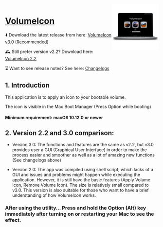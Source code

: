 <img align="right" width="30%" src="https://github.com/Minh-Ton/VolumeIcon/raw/master/XcodeProject/v3/AppIconPNG.png">

# [VolumeIcon](https://github.com/Minh-Ton/VolumeIcon)

⬇️ Download the latest release from here: [VolumeIcon v3.0](https://github.com/Minh-Ton/VolumeIcon/releases/download/v3.0.0/VolumeIcon3.0.dmg) (Recommended)

🕰 Still prefer version v2.2? Download here: [VolumeIcon 2.2](https://github.com/Minh-Ton/VolumeIcon/releases/download/v2.2.0/VolumeIcon.zip)

⌛️ Want to see release notes? See here: [Changelogs](https://github.com/Minh-Ton/VolumeIcon/releases/latest)

## 1. Introduction

This application is to apply an icon to your bootable volume.

The icon is visible in the Mac Boot Manager (Press Option while booting)

#### Minimum requirement: macOS 10.12.0 or newer

## 2. Version 2.2 and 3.0 comparison:

- Version 3.0: The functions and features are the same as v2.2, but v3.0 provides user a GUI (Graphical User Interface) in order to make the process easier and smoother as well as a lot of amazing new functions (See changelogs above)

- Version 2.0: The app was compiled using shell script, which lacks of a GUI and issues and problems might happen while executing the application. However, it is still have the basic features (Apply Volume Icon, Remove Volume Icon). The size is relatively small compared to v3.0. This version is also suitable for those who want to have a brief understanding of how VolumeIcon works.


### After using the utility... Press and hold the Option (Alt) key immediately after turning on or restarting your Mac to see the effect.
